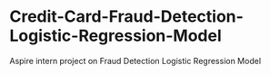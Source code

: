 # Credit-Card-Fraud-Detection-Logistic-Regression-Model
Aspire intern project on Fraud Detection Logistic Regression Model

